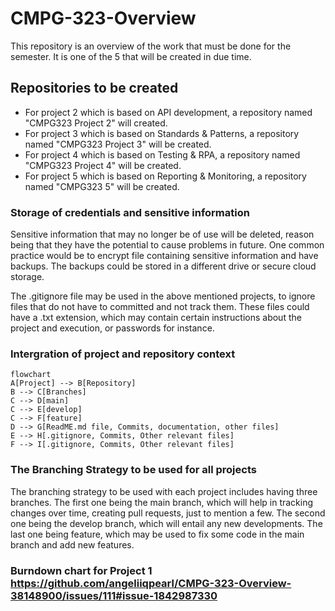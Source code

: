 # CMPG-323-Overview
This repository is an overview of the work that must be done for the semester. It is one of the 5 that will be created in due time.

## Repositories to be created
- For project 2 which is based on API development, a repository named "CMPG323 Project 2" will created.
- For project 3 which is based on Standards & Patterns, a repository named "CMPG323 Project 3" will be created.
- For project 4 which is based on Testing & RPA, a repository named "CMPG323 Project 4" will be created.
- For project 5 which is based on Reporting & Monitoring, a repository named "CMPG323 5" will be created.

### Storage of credentials and sensitive information
Sensitive information that may no longer be of use will be deleted, reason being that they have the potential to cause problems in future. One common practice would be to encrypt file containing sensitive information and have backups. The backups could be stored in a different drive or secure cloud storage. 

The .gitignore file may be used in the above mentioned projects, to ignore files that do not have to committed and not track them. These files could have a .txt extension, which may contain certain instructions about the project and execution, or passwords for instance. 

### Intergration of project and repository context 

```mermaid
flowchart
A[Project] --> B[Repository]
B --> C[Branches]
C --> D[main]
C --> E[develop]
C --> F[feature]
D --> G[ReadME.md file, Commits, documentation, other files]
E --> H[.gitignore, Commits, Other relevant files]
F --> I[.gitignore, Commits, Other relevant files]

```

### The Branching Strategy to be used for all projects
The branching strategy to be used with each project includes having three branches. The first one being the main branch, which will help in tracking changes over time, creating pull requests, just to mention a few. The second one being the develop branch, which will entail any new developments. The last one being feature, which may be used to fix some code in the main branch and add new features. 

### Burndown chart for Project 1 https://github.com/angeliiqpearl/CMPG-323-Overview-38148900/issues/111#issue-1842987330
